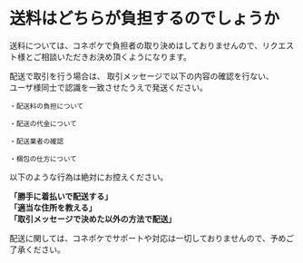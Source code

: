 # 送料はどちらが負担するのでしょうか

送料については、コネポケで負担者の取り決めはしておりませんので、リクエスト様とご相談いただきお決め頂くようになります。

配送で取引を行う場合は、
取引メッセージで以下の内容の確認を行ない、  
ユーザ様同士で認識を一致させたうえで発送ください。

    ・配送料の負担について

    ・配送の代金について

    ・配送業者の確認

    ・梱包の仕方について

以下のような行為は絶対にお控えください。

**「勝手に着払いで配送する」**  
**「適当な住所を教える」**  
**「取引メッセージで決めた以外の方法で配送」**

配送に関しては、コネポケでサポートや対応は一切しておりませんので、予めご了承ください。

